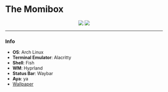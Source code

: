 # The Momibox

<p align="center">
  <img src="https://github.com/yumio7/dotfiles/assets/67013996/d278599c-235d-4d36-a2b6-9a5da6121897">
  <img src="https://github.com/yumio7/dotfiles/assets/67013996/431932e2-433f-4356-85fe-28b68355fd42">
</p>

---

### Info
- **OS**: Arch Linux
- **Terminal Emulator**: Alacritty
- **Shell**: Fish
- **WM**: Hyprland
- **Status Bar**: Waybar
- **Aya**: ya
- <a href="https://www.pixiv.net/en/artworks/102945845"> Wallpaper</a>
